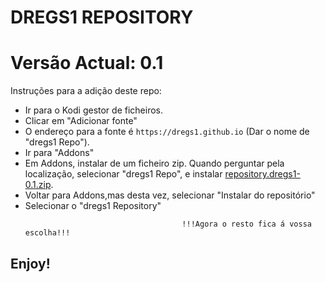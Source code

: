 # DREGS1 REPOSITORY
# Versão Actual: 0.1

Instruções para a adição deste repo:


<p align="left">
  <ul>
    <li>Ir para o Kodi gestor de ficheiros.</li>
    <li>Clicar em "Adicionar fonte"</li>
    <li>O endereço para a fonte é <code>https://dregs1.github.io</code> (Dar o nome de "dregs1 Repo").</li>
    <li>Ir para "Addons"</li>
    <li>Em Addons, instalar de um ficheiro zip. Quando perguntar pela localização, selecionar "dregs1 Repo", e instalar <a href="repository.dregs1-0.1.zip">repository.dregs1-0.1.zip</a>.</li>
    <li>Voltar para Addons,mas desta vez, selecionar "Instalar do repositório"</li>
    <li>Selecionar o "dregs1 Repository"</li>
    
                                       !!!Agora o resto fica á vossa escolha!!!
  </ul>
</p>

## Enjoy!
